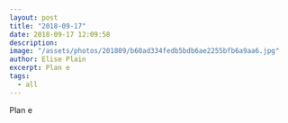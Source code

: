 ```yaml
---
layout: post
title: "2018-09-17"
date: 2018-09-17 12:09:58
description: 
image: "/assets/photos/201809/b60ad334fedb5bdb6ae2255bfb6a9aa6.jpg"
author: Elise Plain
excerpt: Plan e
tags: 
  - all
---
```


Plan e
<p></p>
